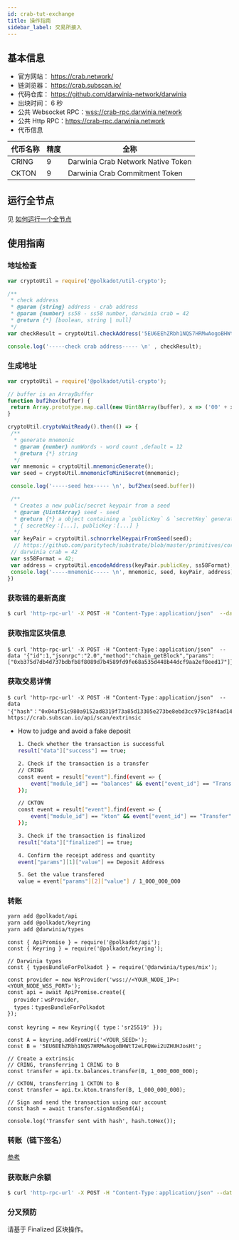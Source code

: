 ```yaml
---
id: crab-tut-exchange
title: 操作指南
sidebar_label: 交易所接入
---
```


## 基本信息

- 官方网站： https://crab.network/
- 链浏览器： https://crab.subscan.io/  
- 代码仓库： https://github.com/darwinia-network/darwinia  
- 出块时间： 6 秒  
- 公共 Websocket RPC：[wss://crab-rpc.darwinia.network](wss://crab-rpc.darwinia.network)  
- 公共 Http RPC：https://crab-rpc.darwinia.network  
- 代币信息

| 代币名称 |  精度 | 全称                                |
| -------| -----|  -----------------------------------|
| CRING  | 9    | Darwinia Crab Network Native Token  |
| CKTON  | 9    | Darwinia Crab Commitment Token      |

## 运行全节点

见 [如何运行一个全节点](crab-tut-node.md)

## 使用指南

### 地址检查

```js
var cryptoUtil = require('@polkadot/util-crypto');

/**
 * check address
 * @param {string} address - crab address
 * @param {number} ss58 - ss58 number, darwinia crab = 42
 * @return {*} [boolean, string | null]
 */
var checkResult = cryptoUtil.checkAddress('5EU6EEhZRbh1NQS7HRMwAogoBHWtT2eLFQWei2UZHUHJosHt', 42);

console.log('-----check crab address----- \n' , checkResult);
```

### 生成地址

```js
var cryptoUtil = require('@polkadot/util-crypto');

// buffer is an ArrayBuffer
function buf2hex(buffer) {
 return Array.prototype.map.call(new Uint8Array(buffer), x => ('00' + x.toString(16)).slice(-2)).join('');
}

cryptoUtil.cryptoWaitReady().then(() => {
 /**
  * generate mnemonic
  * @param {number} numWords - word count ,default = 12
  * @return {*} string
  */
 var mnemonic = cryptoUtil.mnemonicGenerate();
 var seed = cryptoUtil.mnemonicToMiniSecret(mnemonic);

 console.log('-----seed hex----- \n', buf2hex(seed.buffer))

 /**
  * Creates a new public/secret keypair from a seed
  * @param {Uint8Array} seed - seed
  * @return {*} a object containing a `publicKey` & `secretKey` generated from the supplied seed.
  * { secretKey：[...], publicKey：[...] }
  */
 var keyPair = cryptoUtil.schnorrkelKeypairFromSeed(seed);
  // https://github.com/paritytech/substrate/blob/master/primitives/core/src/crypto.rs#L437
 // darwinia crab = 42
 var ss58Format = 42;
 var address = cryptoUtil.encodeAddress(keyPair.publicKey, ss58Format);
 console.log('-----mnemonic----- \n', mnemonic, seed, keyPair, address)
})
```

### 获取链的最新高度

```sh
$ curl 'http-rpc-url' -X POST -H "Content-Type：application/json"  --data '{"id":1,"jsonrpc":"2.0","method":"chain_getFinalizedHead","params":[]}'
```

### 获取指定区块信息

```
$ curl 'http-rpc-url' -X POST -H "Content-Type：application/json"  --data '{"id":1,"jsonrpc":"2.0","method":"chain_getBlock","params":["0xb375d7db4d737bdbfb8f8089d7b4589fd9fe68a535d448b44dcf9aa2ef8eed17"]}'
```

### 获取交易详情
```
$ curl 'http-rpc-url' -X POST -H "Content-Type：application/json"  --data '{"hash"："0x04af51c980a9152ad8319f73a85d13305e273be8ebd3cc979c18f4ad14e716d6"}' https://crab.subscan.io/api/scan/extrinsic
```

* How to judge and avoid a fake deposit

    ```sh
    1. Check whether the transaction is successful
    result["data"]["success"] == true;
    
    2. Check if the transaction is a transfer
    // CRING
    const event = result["event"].find(event => {
        event["module_id"] == "balances" && event["event_id"] == "Transfer" 
    }); 
    
    // CKTON
    const event = result["event"].find(event => {
        event["module_id"] == "kton" && event["event_id"] == "Transfer" 
    });
    
    3. Check if the transaction is finalized
    result["data"]["finalized"] == true;
    
    4. Confirm the receipt address and quantity
    event["params"][1]["value"] == Deposit Address
    
    5. Get the value transfered
    value = event["params"][2]["value"] / 1_000_000_000
    ```

### 转账

```sh
yarn add @polkadot/api
yarn add @polkadot/keyring
yarn add @darwinia/types
```

```
const { ApiPromise } = require('@polkadot/api');
const { Keyring } = require('@polkadot/keyring');

// Darwinia types
const { typesBundleForPolkadot } = require('@darwinia/types/mix');

const provider = new WsProvider('wss://<YOUR_NODE_IP>:<YOUR_NODE_WSS_PORT>');
const api = await ApiPromise.create({
  provider：wsProvider,
  types：typesBundleForPolkadot
});

const keyring = new Keyring({ type：'sr25519' });

const A = keyring.addFromUri('<YOUR_SEED>');
const B = '5EU6EEhZRbh1NQS7HRMwAogoBHWtT2eLFQWei2UZHUHJosHt';

// Create a extrinsic
// CRING, transferring 1 CRING to B
const transfer = api.tx.balances.transfer(B, 1_000_000_000);

// CKTON, transferring 1 CKTON to B
const transfer = api.tx.kton.transfer(B, 1_000_000_000);

// Sign and send the transaction using our account
const hash = await transfer.signAndSend(A);

console.log('Transfer sent with hash', hash.toHex());
```

### 转账（链下签名）

[参考](https://github.com/darwinia-network/darwinia-polkadotjs-typegen/blob/master/src/test/index.ts)

### 获取账户余额

```sh
$ curl 'http-rpc-url' -X POST -H "Content-Type：application/json" --data '{"id":6,"jsonrpc":"2.0","method":"balances_usableBalance","params":[0, ss58地址]}' 
```

### 分叉预防

请基于 Finalized 区块操作。
